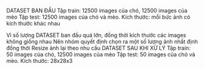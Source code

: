 DATASET BAN ĐẦU
Tập train:  12500 images của chó, 12500 images của mèo
Tập test:   12500 images của chó và mèo.
Kích thước: mỗi bức ảnh có kích thước khác nhau

Vì số lượng DATASET ban đầu quá lớn, đồng thời kích thước các images không giống nhau
Nên nhóm quyết định chọn ra một số lượng ảnh nhất định đồng thời Resize ảnh lại theo nhu cầu
DATASET SAU KHI XỬ LÝ
Tập train:  50 images của chó, 12500 images của mèo
Tập test:   50 images của chó và mèo.
Kích thước: 28x28x3
